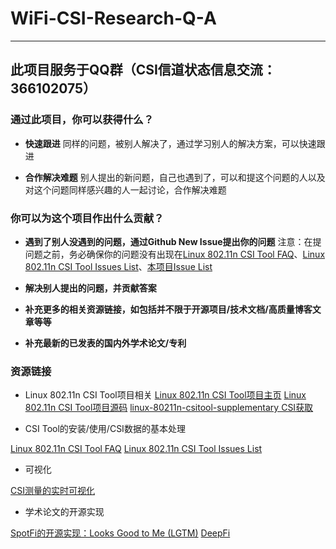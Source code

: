 # WiFi-CSI-Research-Q-A
---
此项目服务于**QQ群（CSI信道状态信息交流：366102075）**
---

### 通过此项目，你可以获得什么？

- **快速跟进**
同样的问题，被别人解决了，通过学习别人的解决方案，可以快速跟进

- **合作解决难题**
别人提出的新问题，自己也遇到了，可以和提这个问题的人以及对这个问题同样感兴趣的人一起讨论，合作解决难题

### 你可以为这个项目作出什么贡献？

- **遇到了别人没遇到的问题，通过Github New Issue提出你的问题**
注意：在提问题之前，务必确保你的问题没有出现在[Linux 802.11n CSI Tool FAQ](http://dhalperi.github.io/linux-80211n-csitool/faq.html)、[Linux 802.11n CSI Tool Issues List](https://github.com/dhalperi/linux-80211n-csitool-supplementary/issues)、[本项目Issue List](https://github.com/wuzhiguocarter/WiFi-CSI-Research-Q-A/issues)

- **解决别人提出的问题，并贡献答案**
- **补充更多的相关资源链接，如包括并不限于开源项目/技术文档/高质量博客文章等等**
- **补充最新的已发表的国内外学术论文/专利**

### 资源链接

- Linux 802.11n CSI Tool项目相关
[Linux 802.11n CSI Tool项目主页](http://dhalperi.github.io/linux-80211n-csitool/)
[Linux 802.11n CSI Tool项目源码](https://github.com/dhalperi/linux-80211n-csitool/)
[linux-80211n-csitool-supplementary CSI获取](https://github.com/dhalperi/linux-80211n-csitool-supplementary)

- CSI Tool的安装/使用/CSI数据的基本处理

[Linux 802.11n CSI Tool FAQ](http://dhalperi.github.io/linux-80211n-csitool/faq.html)
[Linux 802.11n CSI Tool Issues List](https://github.com/dhalperi/linux-80211n-csitool-supplementary/issues)

- 可视化

[CSI测量的实时可视化](https://github.com/lubingxian/Realtime-processing-for-csitool)

- 学术论文的开源实现

[SpotFi的开源实现：Looks Good to Me (LGTM)](https://github.com/egaebel/lgtm)
[DeepFi](https://github.com/mars920314/DeepFi)
